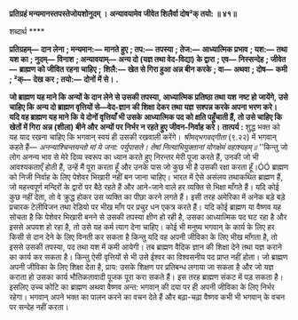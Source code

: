**प्रतिग्रहं मन्यमानस्तपस्तेजोयशोनुदम् ।** **अन्यावयामेव जीवेत शिलैर्वा दोष²क् तयो: ॥ ४१॥** 

शब्दार्थ **** 

**प्रतिग्रहम्—** **दान लेना** **; मन्यमान:—** **मानते हुए** **; तप:—** **तपस्या** **; तेज:—** **आध्यात्मिक प्रभाव** **; यश:—** **तथा यश का** **; नुदम्—** **विनाश** **; अन्यावयाम्—** **अन्य दो (यज्ञ तथा वेद-विद्या) के द्वारा** **; एव—** **निस्सन्देह** **; जीवेत—** **ब्राह्मण को जीवित रहना चाहिए** **;** **शिलै:—** **खेत से गिरा हुआ अन्न बीन करके** **; वा—** **अथवा** **; दोष—** **कमी** **; ²क्—** **देख कर** **; तयो:—** **दोनों में से।** **.** 

**जो ब्राह्मण यह माने कि अन्यों के दान लेने से उसकी तपस्या, आध्यात्मिक प्रतिष्ठा तथा यश** **नष्ट हो जायेंगे, उसे चाहिए कि अन्य दो ब्राह्मण वृत्तियों से—वेद-ज्ञान की शिक्षा देकर तथा यज्ञ** **सश्पन्न करके अपना भरण करे। यदि वह ब्राह्मण यह माने कि ये दोनों वृत्तियाँ भी उसके** **आध्यात्मिक पद को क्षति पहुँचाती हैं, तो उसे चाहिए कि खेतों में गिरा अन्न (शीला) बीने और** **अन्यों पर निर्भर न रहते हुए जीवन-निर्वाह करे।** **तात्पर्य :** शुद्ध भक्त को यह याद रखना चाहिए कि भगवान् स्वयं ही उसकी रखवाली करेंगे। *श्रीमद्भगवद्गीता* (९.२२) में भगवान् कहते हैं— *अनन्याश्चिन्तयन्तो मां ये जना: पर्युपासते।* *तेषां नित्याभियुक्तानां योगक्षेमं वहाश्यहम्॥* ''किन्तु जो लोग अनन्य भाव से मेरे दिव्य स्वरूप का ध्यान करते हुए निरन्तर मेरी पूजा करते हैं, उनकी जो भी आवश्यकताएँ होती हैं, उन्हें मैं पूरा करता हूँ और उनके पास जो कुछ भी है उसकी रक्षा करता हूँ।ÓÓ ब्राह्मण को निजी निर्वाह के लिए पेशेवर भिखारी नहीं बन जाना चाहिए। भारत में ऐसे असंलय तथाकथित ब्राह्मण हैं, जो महत्त्वपूर्ण मन्दिरों के द्वारों पर बैठे रहते हैं और आने-जाने वाले हर व्यक्ति से भिक्षा माँगते हैं। यदि कोई कुछ नहीं देता, तो वे क्रुद्ध होकर उस व्यक्ति का पीछा करने लगते हैं। इसी तरह अमेरिका में अनेक बड़े बड़े प्रचारक टेलीविजन तथा रेडियो पर भीख माँग पर प्रचुर धन एकत्र करते हैं। यदि कोई ब्राह्मण या वैष्णव यह सोचता है कि पेशेवर भिखारी बनने से उसकी तपस्या क्षीण हो रही है, उसका आध्यात्मिक पद घट रहा है और इससे अपयश हो रहा है, तो उसे यह कर्म त्याग देना चाहिए। कोई भी मनुष्य भगवान् के कार्य के लिए हर किसी से दान देने के लिए विनती कर सकता है किन्तु यदि वह अपनी जीविका के लिए भीख माँगता है, तो इससे उसकी तपस्या, पद तथा यश में कमी आयेगी। तब ब्राह्मण वैदिक ज्ञान की शिक्षा देने तथा यज्ञ कराने का कार्य कर सकता है। किन्तु ऐसी वृत्तियों से भी उसे ईश्वर का विश्वसनीय पद प्राप्त नहीं होता। जो ब्राह्मण अपनी जीविका के लिए शिक्षा देता है, प्राय: उसके शिक्षण पर प्रतिबन्ध लगाया जा सकता है और जो यज्ञ कराता हो उसका कार्य भौतिकतावादी पूजक पूरा करा सकते हैं। इस तरह ब्राह्मण संकट में पड़ सकता है। इसलिए उच्च कोटि का ब्राह्मण अथवा वैष्णव अन्त: भगवान् की दया पर ही अपनी जीविका के लिए निर्भर रहेगा। भगवान् अपने भक्त का पालन करने का वचन देते हैं और बढ़ा-चढ़ा वैष्णव कभी भी भगवान् के वचन पर सन्देह नहीं करता।  
